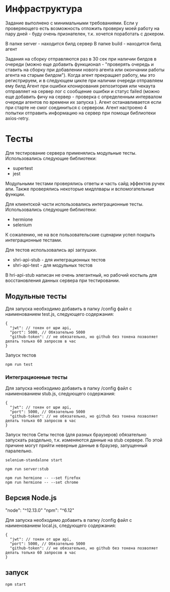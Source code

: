 # Инфраструктура

Задание выполнено с минимальными требованиями.
Если у проверяющего есть возможность отложить проверку моей работу на пару дней - буду очень признателен, т.к. хочется поработать с докером.

В папке server - находится билд сервер
В папке build - находится билд агент

Задания на сборку отправляются раз в 30 сек при наличии билдов в очереди (можно еще добавить функционал - "проверять очередь и ставить на сборку при добавлении нового агента или окончании работы агента на старым билдом").
Когда агент прекращает работу, мы это регистрируем, и в следующем цикле при наличии очереди отправляем ему билд
Агент при ошибки клонирования репозитория или чекаута отправляет на сервер лог с сообщение ошибки и статус failed (можно еще добавить фичу на сервер - проверка с определенным интервалом очереди агентов по времени их запуска ).
Агент останавливается если при старте не смог соединиться с сервером.
Агент настроено 4 попытки отправить информацию на сервер при помощи библиотеки axios-retry.

# Тесты

Для тестирование сервера применялись модульные тесты.
Использовались следующие библиотеки:

- supertest
- jest

Модульными тестами проверялись ответы и часть сайд эффектов ручек апи.
Также проверялись некоторые мидллвары и вспомогательные функции.

Для клиентской части использовались интеграционные тесты.
Использовались следующие библиотеки:

- hermione
- selenium

К сожалению, не на все пользовательские сценарии успел покрыть интеграционные тестами.

Для тестов использовались api заглушки.

- shri-api-stub - для интеграционных тестов
- shri-api-test - для модульных тестов

В hri-api-stub написан не очень элегантный, но рабочий костыль для восстановления данных сервера при тестировании.

## Модульные тесты

Для запуска необходимо добавить в папку /config файл с наименованием test.js, следующего содержания:

```
{
  "jwt": // токен от шри api,
  "port": 5000, // Обязательно 5000
  "github-token": // не обязательно, но github без токена позволяет делать только 60 запросов в час
}
```

Запуск тестов

```
npm run test
```

### Интеграционные тесты

Для запуска необходимо добавить в папку /config файл с наименованием stub.js, следующего содержания:

```
{
  "jwt": // токен от шри api,
  "port": 5000, // Обязательно 5000
  "github-token": // не обязательно, но github без токена позволяет делать только 60 запросов в час
}
```

Запуск тестов
Сеты тестов (для разных браузеров) обязательно запускать раздельно, т.к. изменяются данные на stub сервере. По этой причине могут прийти неверные данные в браузер, запущенный паралельно.

```
selenium-standalone start

npm run server:stub

npm run hermione -- --set firefox
npm run hermione -- --set chrome
```

## Версия Node.js

"node": "^12.13.0"
"npm": "^6.12"

Для запуска необходимо добавить в папку /config файл с наименованием local.js, следующего содержания:

```
{
  "jwt": // токен от шри api,
  "port": 5000, // Обязательно 5000
  "github-token": // не обязательно, но github без токена позволяет делать только 60 запросов в час
}
```

## запуск

```
npm start
```
